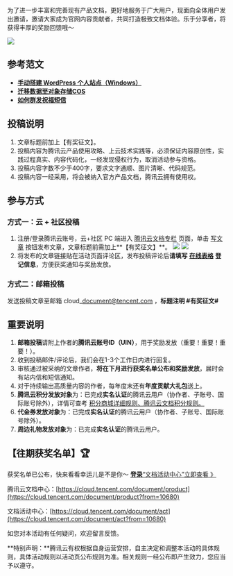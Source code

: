 
为了进一步丰富和完善现有产品文档，更好地服务于广大用户，现面向全体用户发出邀请，邀请大家成为官网内容贡献者，共同打造极致文档体验。乐于分享者，将获得丰厚的奖励回馈哦～

![](https://qcloudimg.tencent-cloud.cn/raw/a1c2695f7ba2ff6d5e987b898386fe32.png)

## 参考范文

- [**手动搭建 WordPress 个人站点（Windows）**](https://cloud.tencent.com/document/product/213/39540)
- [**迁移数据至对象存储COS**](https://cloud.tencent.com/document/product/436/38224)
- [**如何群发祝福短信**](https://cloud.tencent.com/document/product/382/39032)

## 投稿说明

1. 文章标题前加上【有奖征文】。
2. 投稿内容为腾讯云产品使用攻略、上云技术实践等，必须保证内容原创性，实践过程真实、内容代码化，一经发现侵权行为，取消活动参与资格。
3. 投稿内容字数不少于400字，要求文字通顺、图片清晰、代码规范。
4. 投稿内容一经采用，将会被纳入官方产品文档，腾讯云拥有使用权。



## 参与方式

### 方式一：云 + 社区投稿

1. 注册/登录腾讯云账号，云+社区 PC 端进入 [腾讯云文档专栏](https://cloud.tencent.com/developer/column/82036) 页面，单击 [写文章](https://cloud.tencent.com/developer/article/write?from=10680) 按钮发布文章，文章标题前需加上**【有奖征文】**。
![](https://qcloudimg.tencent-cloud.cn/raw/8f1885f3589b662c4a9295174d6e2866.png)
![](https://qcloudimg.tencent-cloud.cn/raw/e30f2151181c68c3a56aaf6d9bb94909.png)
2. 将发布的文章链接贴在活动页面评论区，发布投稿评论后**请填写** [**在线表格**](https://doc.weixin.qq.com/forms/AJEAIQdfAAoAHsAXwboACc0Dgetry0Qhf) **登记信息**，方便获奖通知与奖励发放。

### 方式二：邮箱投稿

发送投稿文章至邮箱 cloud\_document@tencent.com ，**标题注明 #有奖征文#**

##  重要说明

1. **邮箱投稿**请附上作者的**腾讯云账号ID（UIN）**，用于奖励发放（重要！重要！重要！）。
2. 收到投稿邮件/评论后，我们会在1-3个工作日内进行回复。
3. 审核通过被采纳的文章作者，**将在下月进行获奖名单公布和奖励发放**，届时会有站内信和短信通知。
4. 对于持续输出高质量内容的作者，每年度末还有**年度贡献大礼包**送上。
5. **腾讯云积分发放对象**为：已完成**实名认证**的腾讯云用户（协作者、子账号、国际账号除外），详情可查考 [积分商城详细规则、](https://cloud.tencent.com/act/integralmall)[腾讯云文档积分规则。](https://cloud.tencent.com/document/product/855/54543)
6. **代金券发放对象**为：已完成**实名认证**的腾讯云用户（协作者、子账号、国际账号除外）。
7. **周边礼物发放对象**为：已完成**实名认证**的腾讯云用户。



## 【往期获奖名单】🏆

获奖名单已公布，快来看看幸运儿是不是你～  [**登录**“文档活动中心”立即查看 》](https://cloud.tencent.com/document/act)

腾讯云文档中心：[https://cloud.tencent.com/document/product](https://cloud.tencent.com/document/product?from=10680)

文档活动中心：[https://cloud.tencent.com/document/act](https://cloud.tencent.com/document/act?from=10680)

如您对本活动有任何疑问，欢迎留言反馈。

**特别声明：**腾讯云有权根据自身运营安排，自主决定和调整本活动的具体规则，具体活动规则以活动页公布规则为准。相关规则一经公布即产生效力，您应当予以遵守。
